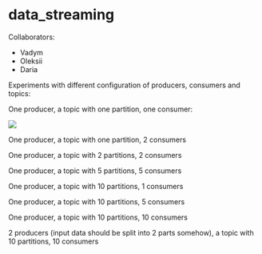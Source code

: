 # data_streaming

Collaborators:
 - Vadym
 - Oleksii
 - Daria

Experiments with different configuration of producers, consumers and topics:

One producer, a topic with one partition, one consumer:

![]('./img/task1/task1.png')


One producer, a topic with one partition, 2 consumers

One producer, a topic with 2 partitions, 2 consumers

One producer, a topic with 5 partitions, 5 consumers

One producer, a topic with 10 partitions, 1 consumers

One producer, a topic with 10 partitions, 5 consumers

One producer, a topic with 10 partitions, 10 consumers

2 producers (input data should be split into 2 parts somehow), a topic with 10 partitions, 10 consumers